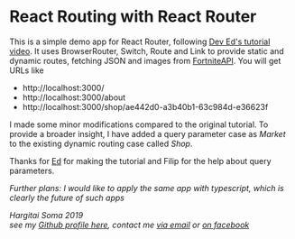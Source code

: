 # React Routing with React Router

This is a simple demo app for React Router, following [Dev Ed's tutorial video](https://www.youtube.com/watch?v=Law7wfdg_ls). It uses BrowserRouter, Switch, Route and Link to provide static and dynamic routes, fetching JSON and images from [FortniteAPI](https://docs.fortniteapi.com/?version=latest). You will get URLs like 
* http://localhost:3000/
* http://localhost:3000/about
* http://localhost:3000/shop/ae442d0-a3b40b1-63c984d-e36623f

I made some minor modifications compared to the original tutorial. To provide a broader insight, I have added a query parameter case as _Market_ to the existing dynamic routing case called _Shop_. 

Thanks for [Ed](https://github.com/DevEdwin) for making the tutorial and Filip for the help about query parameters.


_Further plans: I would like to apply the same app with typescript, which is clearly the future of such apps_

_Hargitai Soma 2019_  
_see my [Github profile here](https://github.com/somahargitai), contact me [via email](mailto:hargitai.soma@gmail.com) or [on facebook](https://www.facebook.com/soma.hargitai)_